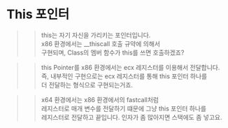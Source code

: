 # This 포인터

>> this는 자기 자신을 가리키는 포인터입니다.   
>> x86 환경에서는 \_\_thiscall 호출 규약에 의해서  
>> 구현되며, Class의 멤버 함수가 this를 쓰면 호출하겠죠?  

>> this Pointer를 x86 환경에서는 ecx 레지스터를 이용해서 전달합니다.  
>> 즉, 내부적인 구현으로는 ecx 레지스터를 통해 this 포인터 하나를  
>> 더 전달하는 형식으로 구현되는거죠.  


>> x64 환경에서는 x86 환경에서의 fastcall처럼  
>> 레지스터로 매개 변수를 전달하기 떄문에 그냥 this 포인터 하나를  
>> 레지스터로 전달하고 끝입니다. 인자가 좀 많아지면 스택에도 좀 넣고요.  

